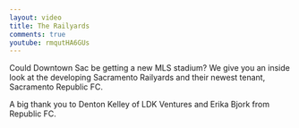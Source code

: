 ```yaml
---
layout: video
title: The Railyards
comments: true
youtube: rmqutHA6GUs
---
```


Could Downtown Sac be getting a new MLS stadium? We give you an inside look at the developing Sacramento Railyards and their newest tenant, Sacramento Republic FC.

A big thank you to Denton Kelley of LDK Ventures and Erika Bjork from Republic FC.
